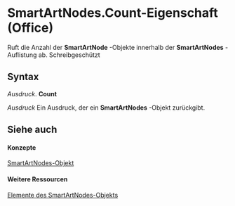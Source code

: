 
# SmartArtNodes.Count-Eigenschaft (Office)

Ruft die Anzahl der  **SmartArtNode** -Objekte innerhalb der **SmartArtNodes** -Auflistung ab. Schreibgeschützt


## Syntax

 _Ausdruck_. **Count**

 _Ausdruck_ Ein Ausdruck, der ein **SmartArtNodes** -Objekt zurückgibt.


## Siehe auch


#### Konzepte


[SmartArtNodes-Objekt](4c35e5a4-15a1-dd6d-85a2-eb30cbaa3093.md)
#### Weitere Ressourcen


[Elemente des SmartArtNodes-Objekts](http://msdn.microsoft.com/library/1ebf55b0-5b97-5c4e-5d7f-d119ba051bf4%28Office.15%29.aspx)